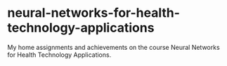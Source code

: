 # neural-networks-for-health-technology-applications
My home assignments and achievements on the course Neural Networks for Health Technology Applications.
